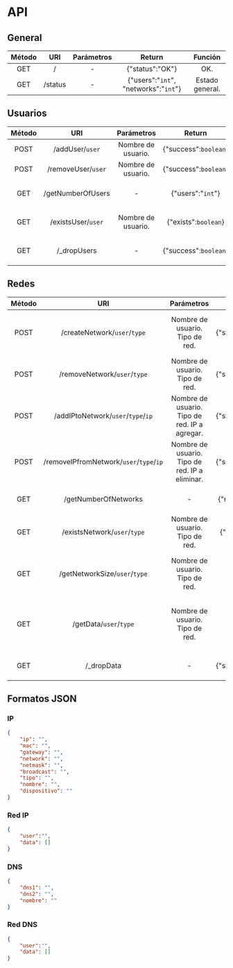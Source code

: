 # API

## General

| Método |   URI   | Parámetros |                Return                 |     Función     |
| :----: | :-----: | :--------: | :-----------------------------------: | :-------------: |
|  GET   |    /    |     -      |            {"status":"OK"}            |       OK.       |
|  GET   | /status |     -      | {"users":"`int`", "networks":"`int`"} | Estado general. |



## Usuarios

| Método |        URI         |     Parámetros     |        Return         |             Función             |
| :----: | :----------------: | :----------------: | :-------------------: | :-----------------------------: |
|  POST  |  /addUser/`user`   | Nombre de usuario. | {"success":`boolean`} |       Agrega un usuario.        |
|  POST  | /removeUser/`user` | Nombre de usuario. | {"success":`boolean`} |       Elimina un usuario.       |
|  GET   | /getNumberOfUsers  |         -          |   {"users":"`int`"}   | Consulta el número de usuarios. |
|  GET   | /existsUser/`user` | Nombre de usuario. | {"exists":`boolean`}  | Comprueba si existe un usuario. |
|  GET   |    /_dropUsers     |         -          | {"success":`boolean`} |   Elimina todos los usuarios.   |



## Redes

| Método |                   URI                   |                   Parámetros                   |        Return         |                           Función                            |
| :----: | :-------------------------------------: | :--------------------------------------------: | :-------------------: | :----------------------------------------------------------: |
|  POST  |      /createNetwork/`user`/`type`       |        Nombre de usuario. Tipo de red.         | {"success":`boolean`} |        Crea una nueva red para `user` de tipo `type`.        |
|  POST  |      /removeNetwork/`user`/`type`       |        Nombre de usuario. Tipo de red.         | {"success":`boolean`} |           Elimina la red de `user` de tipo `type`.           |
|  POST  |   /addIPtoNetwork/`user`/`type`/`ip`    | Nombre de usuario. Tipo de red. IP a agregar.  | {"success":`boolean`} |     Agrega a la red de tipo `type` de `user` la IP `ip`.     |
|  POST  | /removeIPfromNetwork/`user`/`type`/`ip` | Nombre de usuario. Tipo de red. IP a eliminar. | {"success":`boolean`} |    Elimina de la red de tipo `type` de `user` la IP `ip`.    |
|  GET   |          /getNumberOfNetworks           |                       -                        | {"networks":"`int`"}  |                 Consulta el número de redes.                 |
|  GET   |      /existsNetwork/`user`/`type`       |        Nombre de usuario. Tipo de red.         | {"exists":`boolean`}  |                 Comprueba si existe una red.                 |
|  GET   |      /getNetworkSize/`user`/`type`      |        Nombre de usuario. Tipo de red.         |   {"size":"`int`"}    |    Devuelve el tamaño de la red de tipo `type` de `user`.    |
|  GET   |         /getData/`user`/`type`          |        Nombre de usuario. Tipo de red.         |      {"data":[]}      | Devuelve todas las IP asociadas a la red de tipo `type` de `user`. |
|  GET   |               /_dropData                |                       -                        | {"success":`boolean`} |                   Elimina todas las redes.                   |



## Formatos JSON

### IP

```json
{
    "ip": "",
    "mac": "",
    "gateway": "",
    "network": "",
    "netmask": "",
    "broadcast": "",
    "tipo": "",
    "nombre": "",
    "dispositivo": ""
}
```



### Red IP

```json
{
    "user":"",
    "data": [] 
}
```



### DNS

```json
{
    "dns1": "",
    "dns2": "",
    "nombre": ""
}
```



### Red DNS

```json
{
    "user":"",
    "data": [] 
}
```



